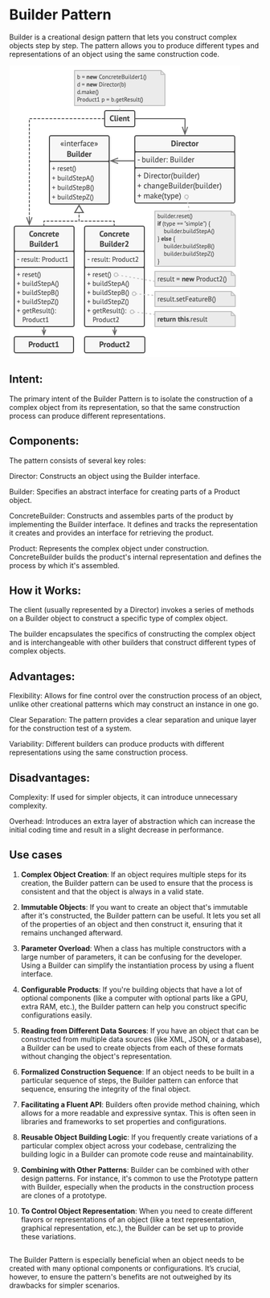 # Builder Pattern

Builder is a creational design pattern that lets you construct complex objects step by step. The pattern allows you to produce different types and representations of an object using the same construction code.

![Structure](structure.png)

## Intent:
The primary intent of the Builder Pattern is to isolate the construction of a complex object from its representation, so that the same construction process can produce different representations.

## Components:
The pattern consists of several key roles:

Director: Constructs an object using the Builder interface.

Builder: Specifies an abstract interface for creating parts of a Product object.

ConcreteBuilder: Constructs and assembles parts of the product by implementing the Builder interface. It defines and tracks the representation it creates and provides an interface for retrieving the product.

Product: Represents the complex object under construction. ConcreteBuilder builds the product's internal representation and defines the process by which it's assembled.

## How it Works:
The client (usually represented by a Director) invokes a series of methods on a Builder object to construct a specific type of complex object.

The builder encapsulates the specifics of constructing the complex object and is interchangeable with other builders that construct different types of complex objects.

## Advantages:
Flexibility: Allows for fine control over the construction process of an object, unlike other creational patterns which may construct an instance in one go.

Clear Separation: The pattern provides a clear separation and unique layer for the construction test of a system.

Variability: Different builders can produce products with different representations using the same construction process.

## Disadvantages:
Complexity: If used for simpler objects, it can introduce unnecessary complexity.

Overhead: Introduces an extra layer of abstraction which can increase the initial coding time and result in a slight decrease in performance.

## Use cases
1. **Complex Object Creation**:
If an object requires multiple steps for its creation, the Builder pattern can be used to ensure that the process is consistent and that the object is always in a valid state.

2. **Immutable Objects**:
If you want to create an object that's immutable after it's constructed, the Builder pattern can be useful. It lets you set all of the properties of an object and then construct it, ensuring that it remains unchanged afterward.

3. **Parameter Overload**:
When a class has multiple constructors with a large number of parameters, it can be confusing for the developer. Using a Builder can simplify the instantiation process by using a fluent interface.

4. **Configurable Products**:
If you're building objects that have a lot of optional components (like a computer with optional parts like a GPU, extra RAM, etc.), the Builder pattern can help you construct specific configurations easily.

5. **Reading from Different Data Sources**:
If you have an object that can be constructed from multiple data sources (like XML, JSON, or a database), a Builder can be used to create objects from each of these formats without changing the object's representation.

6. **Formalized Construction Sequence**:
If an object needs to be built in a particular sequence of steps, the Builder pattern can enforce that sequence, ensuring the integrity of the final object.

7. **Facilitating a Fluent API**:
Builders often provide method chaining, which allows for a more readable and expressive syntax. This is often seen in libraries and frameworks to set properties and configurations.

8. **Reusable Object Building Logic**:
If you frequently create variations of a particular complex object across your codebase, centralizing the building logic in a Builder can promote code reuse and maintainability.

9. **Combining with Other Patterns**:
Builder can be combined with other design patterns. For instance, it's common to use the Prototype pattern with Builder, especially when the products in the construction process are clones of a prototype.

10. **To Control Object Representation**: When you need to create different flavors or representations of an object (like a text representation, graphical representation, etc.), the Builder can be set up to provide these variations.

##
The Builder Pattern is especially beneficial when an object needs to be created with many optional components or configurations. It’s crucial, however, to ensure the pattern's benefits are not outweighed by its drawbacks for simpler scenarios.
